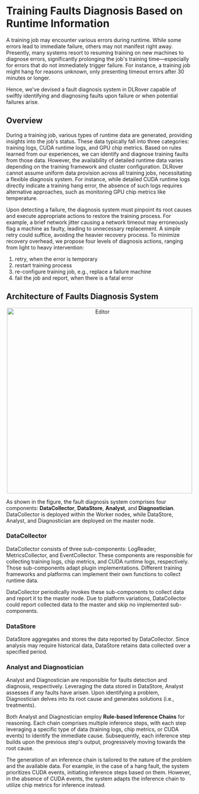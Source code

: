 # Training Faults Diagnosis Based on Runtime Information

A training job may encounter various errors during runtime. While some errors lead 
to immediate failure, others may not manifest right away. Presently, many systems 
resort to resuming training on new machines to diagnose errors, significantly 
prolonging the job's training time—especially for errors that do not immediately 
trigger failure. For instance, a training job might hang for reasons unknown, only 
presenting timeout errors after 30 minutes or longer.

Hence, we've devised a fault diagnosis system in DLRover capable of swiftly 
identifying and diagnosing faults upon failure or when potential failures arise.

## Overview

During a training job, various types of runtime data are generated, providing 
insights into the job's status. These data typically fall into three categories: 
training logs, CUDA runtime logs, and GPU chip metrics. Based on rules
learned from our experiences, we can identify and diagnose training faults from those data.
However, the availability of detailed runtime data varies depending on the 
training framework and cluster configuration. DLRover cannot assume uniform data 
provision across all training jobs, necessitating a flexible diagnosis system. 
For instance, while detailed CUDA runtime logs directly indicate a training hang 
error, the absence of such logs requires alternative approaches, such as 
monitoring GPU chip metrics like temperature.

Upon detecting a failure, the diagnosis system must pinpoint its root causes and 
execute appropriate actions to restore the training process. For example, a brief 
network jitter causing a network timeout may erroneously flag a machine as faulty, 
leading to unnecessary replacement. A simple retry could suffice, avoiding the 
heavier recovery process. To minimize recovery overhead, we propose four levels of 
diagnosis actions, ranging from light to heavy intervention:
1. retry, when the error is temporary
2. restart training process
3. re-configure training job, e.g., replace a failure machine
4. fail the job and report, when there is a fatal error

## Architecture of Faults Diagnosis System

<div align="center">
<img src="../figures/fault-diagnosis-arch.jpg" alt="Editor" width="500">
</div>

As shown in the figure, the fault diagnosis system comprises four components: 
**DataCollector**, **DataStore**, **Analyst**, and **Diagnostician**. 
DataCollector is deployed within the Worker nodes, while DataStore, Analyst, and 
Diagnostician are deployed on the master node.

### DataCollector

DataCollector consists of three sub-components: LogReader, MetricsCollector, and 
EventCollector. These components are responsible for collecting training logs, 
chip metrics, and CUDA runtime logs, respectively. Those sub-components adapt 
plugin implementations. Different training frameworks and platforms can implement
their own functions to collect runtime data.

DataCollector periodically invokes these sub-components to collect data and 
report it to the master node. Due to platform variations, DataCollector could report
collected data to the master and skip no implemented sub-components.

### DataStore

DataStore aggregates and stores the data reported by DataCollector. Since analysis 
may require historical data, DataStore retains data collected over a specified 
period.

### Analyst and Diagnostician

Analyst and Diagnostician are responsible for faults detection and diagnosis, 
respectively. Leveraging the data stored in DataStore, Analyst assesses if any 
faults have arisen. Upon identifying a problem, Diagnostician delves into its root 
cause and generates solutions (i.e., treatments).

Both Analyst and Diagnostician employ **Rule-based Inference Chains** for reasoning.
Each chain comprises multiple inference steps, with each step leveraging a 
specific type of data (training logs, chip metrics, or CUDA events) to identify 
the immediate cause. Subsequently, each inference step builds upon the previous 
step's output, progressively moving towards the root cause.

The generation of an inference chain is tailored to the nature of the problem and 
the available data. For example, in the case of a hang fault, the system 
prioritizes CUDA events, initiating inference steps based on them. However, 
in the absence of CUDA events, the system adapts the inference chain to 
utilize chip metrics for inference instead.
